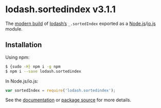 # lodash.sortedindex v3.1.1

The [modern build](https://github.com/lodash/lodash/wiki/Build-Differences) of [lodash’s](https://lodash.com/) `_.sortedIndex` exported as a [Node.js](http://nodejs.org/)/[io.js](https://iojs.org/) module.

## Installation

Using npm:

```bash
$ {sudo -H} npm i -g npm
$ npm i --save lodash.sortedindex
```

In Node.js/io.js:

```js
var sortedIndex = require('lodash.sortedindex');
```

See the [documentation](https://lodash.com/docs#sortedIndex) or [package source](https://github.com/lodash/lodash/blob/3.1.1-npm-packages/lodash.sortedindex) for more details.
